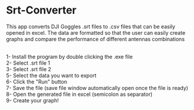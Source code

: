 # Srt-Converter

This app converts DJI Goggles .srt files to .csv files that can be easily opened in excel. The data are formatted so that the user can easily create graphs and compare the performance of different antennas combinations <br><br>

1- Install the program by double clicking the .exe file <br>
2- Select .srt file 1 <br>
3- Select .srt file 2 <br>
5- Select the data you want to export <br>
6- Click the "Run" button <br>
7- Save the file (save file window automatically open once the file is ready) <br>
8- Open the generated file in excel (semicolon as separator) <br>
9- Create your graph!
